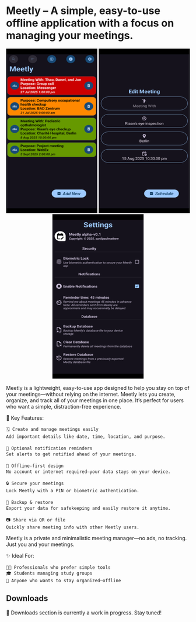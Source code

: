# Meetly – A simple, easy-to-use offline application with a focus on managing your meetings.

<p style="text-align: center"><img src="assets/screenshot/screenshot.png?raw=true" alt="" width="250" height="450" /> <img src="assets/screenshot/2.png?raw=true" alt="" width="250" height="450" /> <img src="assets/screenshot/3.png?raw=true" alt="" width="250" height="450" /></p>

Meetly is a lightweight, easy-to-use app designed to help you stay on top of your meetings—without relying on the internet. Meetly lets you create, organize, and track all of your meetings in one place. It’s perfect for users who want a simple, distraction-free experience.

🔑 Key Features:

    🗓️ Create and manage meetings easily
    Add important details like date, time, location, and purpose.

    🔔 Optional notification reminders
    Set alerts to get notified ahead of your meetings.

    🔐 Offline-first design
    No account or internet required—your data stays on your device.

    🔒 Secure your meetings
    Lock Meetly with a PIN or biometric authentication.

    📁 Backup & restore
    Export your data for safekeeping and easily restore it anytime.

    📷 Share via QR or file
    Quickly share meeting info with other Meetly users.

Meetly is a private and minimalistic meeting manager—no ads, no tracking. Just you and your meetings.

✨ Ideal For:

    👨‍💼 Professionals who prefer simple tools
    🎓 Students managing study groups
    🎯 Anyone who wants to stay organized—offline

## Downloads

🚧 Downloads section is currently a work in progress. Stay tuned!